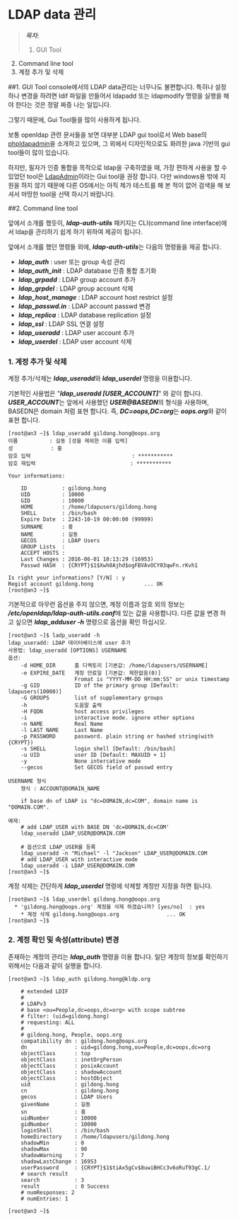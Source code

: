 # LDAP data 관리

>***목차:***
>1. GUI Tool
2. Command line tool
  1. 계정 추가 및 삭제


##1. GUI Tool
console에서의 LDAP data관리는 너무나도 불편합니다. 특히나 설정 하나 변경을 하려면 ldif 파일을 만들어서 ldapadd 또는 ldapmodify 명령을 실행을 해야 한다는 것은 정말 짜증 나는 일입니다.

그렇기 때문에, Gui Tool들을 많이 사용하게 됩니다.

보통 openldap 관련 문서들을 보면 대부분 LDAP gui tool로서 Web base의 [phpldapadmin](http://phpldapadmin.sourceforge.net/wiki/index.php/Main_Page)을 소개하고 있으며, 그 외에서 디자인적으로도 화려한 java 기반의 gui tool들이 많이 있습니다.

하지만, 필자가 인증 통합을 목적으로 ldap을 구축하였을 때, 가장 편하게 사용을 할 수 있었던 tool은 [LdapAdmin](http://www.ldapadmin.org/)이라는 Gui tool을 권장 합니다. 다만 windows용 밖에 지원을 하지 않기 때문에 다른 OS에서는 아직 제가 테스트를 해 본 적이 없어 검색을 해 보셔서 마땅한 tool을 선택 하시기 바랍니다.

##2. Command line tool

앞에서 소개를 했듯이, ***ldap-auth-utils*** 패키지는 CLI(command line interface)에서 ldap을 관리하기 쉽게 하기 위하여 제공이 됩니다.

앞에서 소개를 했던 명령들 외에, ***ldap-auth-utils***는 다음의 명령들을 제공 합니다.

* ***ldap_auth*** : user 또는 group 속성 관리
* ***ldap_auth_init*** : LDAP database 인증 통합 초기화
* ***ldap_grpadd*** : LDAP group account 추가
* ***ldap_grpdel*** : LDAP group account 삭제
* ***ldap_host_manage*** : LDAP account host restrict 설정
* ***ldap_passwd.in*** : LDAP account passwd 변경
* ***ldap_replica*** : LDAP database replication 설정
* ***ldap_ssl*** : LDAP SSL 연결 설정
* ***ldap_useradd*** : LDAP user account 추가
* ***ldap_userdel*** : LDAP user account 삭제

### 1. 계정 추가 및 삭제

계정 추가/삭제는 ***ldap_useradd***와 ***ldap_userdel*** 명령을 이용합니다.

기본적인 사용법은 "***ldap_useradd [USER_ACCOUNT]***" 와 같이 합니다. ***USER_ACCOUNT***는 앞에서 사용했던 ***USER@BASEDN***의 형식을 사용하며, BASEDN은 domain 처럼 표현 합니다. 즉, ***DC=oops,DC=org***는 ***oops.org***와 같이 표현 합니다.

```shell
[root@an3 ~]$ ldap_useradd gildong.hong@oops.org
이름          : 길동 [성을 제외한 이름 입력]
성            : 홍
암호 입력                                : ***********
암호 재입력                              : ***********

Your informations:

    ID           : gildong.hong
    UID          : 10000
    GID          : 10000
    HOME         : /home/ldapusers/gildong.hong
    SHELL        : /bin/bash
    Expire Date  : 2243-10-19 00:00:00 (99999)
    SURNAME      : 홍
    NAME         : 길동
    GECOS        : LDAP Users
    GROUP Lists  :
    ACCEPT HOSTS :
    Last Changes : 2016-06-01 18:13:29 (16953)
    Passwd HASH  : {CRYPT}$1$Xwh8Ajhd$ogFBVAvOCY03qwFn.rKvh1

Is right your informations? [Y/N] : y
Regist account gildong.hong                ... OK
[root@an3 ~]$
```

기본적으로 아무런 옵션을 주지 않으면, 계정 이름과 암호 외의 정보는 ***/etc/openldap/ldap-auth-utils.conf***에 있는 값을 사용합니다. 다른 값을 변경 하고 싶으면 ***ldap_adduser -h*** 명령으로 옵션을 확인 하십시오.

```shell
[root@an3 ~]$ ladp_useradd -h
ldap_useradd: LDAP 데이터베이스에 user 추가
사용법: ldap_useradd [OPTIONS] USERNAME
옵션:
    -d HOME_DIR      홈 디렉토리 [기본값: /home/ldapusers/USERNAME]
    -e EXPIRE_DATE   계정 만료일 [기본값: 제한없음(0)]
                     Fromat is "YYYY-MM-DD HH:mm:SS" or unix timestamp
    -g GID           ID of the primary group [Default: ldapusers(10000)]
    -G GROUPS        list of supplementary groups
    -h               도움말 출력
    -H FQDN          host access privileges
    -i               interactive mode. ignore other options
    -n NAME          Real Name
    -l LAST NAME     Last Name
    -p PASSWORD      password. plain string or hashed string(with {CRYPT})
    -s SHELL         login shell [Default: /bin/bash]
    -u UID           user ID [Default: MAXUID + 1]
    -y               None intercative mode
    --gecos          Set GECOS field of passwd entry

USERNAME 형식
    형식 : ACCOUNT@DOMAIN_NAME

    if base dn of LDAP is "dc=DOMAIN,dc=COM", domain name is "DOMAIN.COM".

예제:
    # add LDAP_USER with BASE DN 'dc=DOMAIN,dc=COM'
    ldap_useradd LDAP_USER@DOMAIN.COM

    # 옵션으로 LDAP_USER를 등록
    ldap_useradd -n "Michael" -l "Jackson" LDAP_USER@DOMAIN.COM
    # add LDAP_USER with interactive mode
    ldap_useradd -i LDAP_USER@DOMAIN.COM
[root@an3 ~]$
```

계정 삭제는 간단하게 ***ldap_userdel*** 명령에 삭제할 계정만 지정을 하면 됩니다.

```shell
[root@an3 ~]$ ldap_userdel gildong.hong@oops.org
  * 'gildong.hong@oops.org' 계정을 삭제 하겠습니까? [yes/no]  : yes
    * 계정 삭제 gildong.hong@oops.org               ... OK
[root@an3 ~]$
```

### 2. 계정 확인 및 속성(attribute) 변경

존재하는 계정의 관리는 ***ldap_auth*** 명령을 이용 합니다. 일단 계정의 정보를 확인하기 위해서는 다음과 같이 실행을 합니다.

```shell
[root@an3 ~]$ ldap_auth gildong.hong@kldp.org

    # extended LDIF
    #
    # LDAPv3
    # base <ou=People,dc=oops,dc=org> with scope subtree
    # filter: (uid=gildong.hong)
    # requesting: ALL
    #
    # gildong.hong, People, oops.org
    compatibility dn : gildong.hong@oops.org
    dn               : uid=gildong.hong,ou=People,dc=oops,dc=org
    objectClass      : top
    objectClass      : inetOrgPerson
    objectClass      : posixAccount
    objectClass      : shadowAccount
    objectClass      : hostObject
    uid              : gildong.hong
    cn               : gildong.hong
    gecos            : LDAP Users
    givenName        : 길동
    sn               : 홍
    uidNumber        : 10000
    gidNumber        : 10000
    loginShell       : /bin/bash
    homeDirectory    : /home/ldapusers/gildong.hong
    shadowMin        : 0
    shadowMax        : 90
    shadowWarning    : 7
    shadowLastChange : 16953
    userPassword     : {CRYPT}$1$tiAx5gCv$8uwiBHCc3v6oRuT93gC.1/
    # search result
    search           : 3
    result           : 0 Success
    # numResponses: 2
    # numEntries: 1

[root@an3 ~]$
```